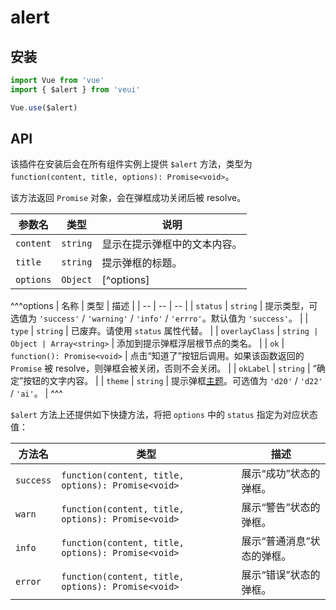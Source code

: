 # alert

## 安装

```js
import Vue from 'vue'
import { $alert } from 'veui'

Vue.use($alert)
```

## API

该插件在安装后会在所有组件实例上提供 `$alert` 方法，类型为 `function(content, title, options): Promise<void>`。

该方法返回 `Promise` 对象，会在弹框成功关闭后被 resolve。

| 参数名 | 类型 | 说明 |
| -- | -- | -- |
| `content` | `string` | 显示在提示弹框中的文本内容。 |
| `title` | `string` | 提示弹框的标题。 |
| `options` | `Object` | [^options] |

^^^options
| 名称 | 类型 | 描述 |
| -- | -- | -- |
| `status` | `string` | 提示类型，可选值为 `'success'` / `'warning'` / `'info'` / `'errro'`。默认值为 `'success'`。 |
| `type` | `string` |  已废弃。请使用 `status` 属性代替。 |
| `overlayClass` | `string | Object | Array<string>` | 添加到提示弹框浮层根节点的类名。 |
| `ok` | `function(): Promise<void>` | 点击“知道了”按钮后调用。如果该函数返回的 `Promise` 被 resolve，则弹框会被关闭，否则不会关闭。 |
| `okLabel` | `string` | “确定”按钮的文字内容。 |
| `theme` | `string` | 提示弹框[主题](/getting-started/style-variants#内置子主题)。可选值为 `'d20'` / `'d22'` / `'ai'`。 |
^^^

`$alert` 方法上还提供如下快捷方法，将把 `options` 中的 `status` 指定为对应状态值：

| 方法名 | 类型 | 描述 |
| -- | -- | -- |
| `success` | `function(content, title, options): Promise<void>` | 展示“成功”状态的弹框。 |
| `warn` | `function(content, title, options): Promise<void>` | 展示“警告”状态的弹框。 |
| `info` | `function(content, title, options): Promise<void>` | 展示“普通消息”状态的弹框。 |
| `error` | `function(content, title, options): Promise<void>` | 展示“错误”状态的弹框。 |
